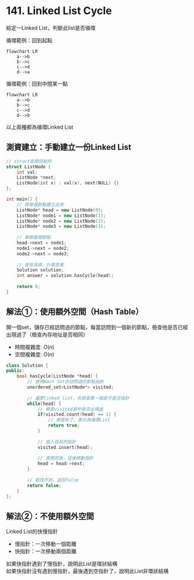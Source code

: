 # 141. Linked List Cycle

給定一Linked List，判斷此list是否循環

循環範例：回到起點

```mermaid
flowchart LR
    a-->b
    b-->c
    c-->d
    d-->a
```

循環範例：回到中間某一點

```mermaid
flowchart LR
    a-->b
    b-->c
    c-->d
    d-->b
```

以上兩種都為循環Linked List

## 測資建立：手動建立一份Linked List

```cpp
// struct是題目給的
struct ListNode {
    int val;
    ListNode *next;
    ListNode(int x) : val(x), next(NULL) {}
};

int main() {
    // 將每個節點建立出來
    ListNode* head = new ListNode(0);
    ListNode* node1 = new ListNode(1);
    ListNode* node2 = new ListNode(2);
    ListNode* node3 = new ListNode(3);
    
    // 串聯每個節點
    head->next = node1;
    node1->next = node2;
    node2->next = node3;
    
    // 使用測資，計算答案
    Solution solution;
    int answer = solution.hasCycle(head);
    
    return 0;
}
```


## 解法①：使用額外空間（Hash Table）

開一個set，儲存已經訪問過的節點，每當訪問到一個新的節點，檢查他是否已經出現過了（檢查內存地址是否相同）

* 時間複雜度: $O(n)$ 
* 空間複雜度: $O(n)$

```cpp
class Solution {
public:
    bool hasCycle(ListNode *head) {
        // 使用Hash Set存訪問過的節點指針
        unordered_set<ListNode*> visited;
        
        // 遍歷linked list，先檢查第一個是不是空指針
        while(head) {
            // 檢查visited當中是否出現過
            if(visited.count(head) == 1) {
                // 檢查到了，表示為循環List
                return true;
            }
            
            // 插入目前的指針
            visited.insert(head);
            
            // 查詢完後，往後移動指針
            head = head->next;
        }
        
        // 若找不到，返回false
        return false;
    }
};
```

## 解法②：不使用額外空間

Linked List的快慢指針

* 慢指針：一次移動一個距離
* 快指針：一次移動兩個距離

如果快指針遇到了慢指針，說明此List是環狀結構  
如果快指針沒有遇到慢指針，最後遇到空指針了，說明此List非環狀結構

